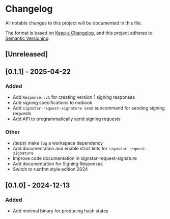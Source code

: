 # Changelog

All notable changes to this project will be documented in this file.

The format is based on [Keep a Changelog](https://keepachangelog.com/en/1.0.0/),
and this project adheres to [Semantic Versioning](https://semver.org/spec/v2.0.0.html).

## [Unreleased]

## [0.1.1] - 2025-04-22

### Added

- Add `Response::v1` for creating version 1 signing responses
- Add signing specifications to mdbook
- Add `signstar-request-signature send` subcommand for sending signing requests
- Add API to programmatically send signing requests

### Other

- *(deps)* make `log` a workspace dependency
- Add documentation and enable strict lints for `signstar-request-signature`
- Improve code documentation in signstar-request-signature
- Add documentation for Signing Responses
- Switch to rustfmt style edition 2024

## [0.1.0] - 2024-12-13

### Added

- Add minimal binary for producing hash states
